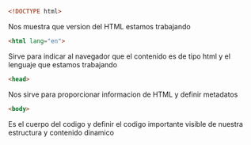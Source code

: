 
```HTML
<!DOCTYPE html>
```

Nos muestra que version del HTML estamos trabajando

  

```HTML
<html lang="en">
```

Sirve para indicar al navegador que el contenido es de tipo html y el lenguaje que estamos trabajando

  

```HTML
<head>
```

Nos sirve para proporcionar informacion de HTML y definir metadatos

```HTML
<body>
```

Es el cuerpo del codigo y definir el codigo importante visible de nuestra estructura y contenido dinamico